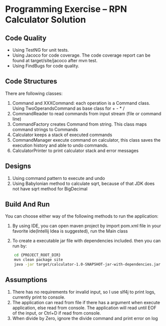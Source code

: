 Programming Exercise – RPN Calculator Solution
===============================

Code Quality
------------
- Using TestNG for unit tests.
- Using Jacoco for code coverage. The code coverage report can be found at target/site/jacoco after mvn test.
- Using FindBugs for code quality.


Code Structures
---------------
There are following classes:

1. Command and XXXCommand: each operation is a Command class. Using TwoOperandsCommand as base class for + - * /
2. CommandReader to read commands from input stream (file or command line)
3. CommandFactory creates Command from string. This class maps command strings to Commands
4. Calculator keeps a stack of executed commands
5. CommandManager execute command on calculator, this class saves the execution history and able to undo commands.
6. CalculatorPrinter to print calculator stack and error messages


Designs
-------
1. Using command pattern to execute and undo
2. Using Babylonian method to calculate sqrt, because of that JDK does not have sqrt method for BigDecimal


Build And Run
--------------------
You can choose either way of the following methods to run the application:

1. By using IDE, you can open maven project by import pom.xml file in your favorite ide(Intellij Idea is suggested), run the Main class

2. To create a executable jar file with dependencies included. then you can run by:
```bash
    cd {PROJECT_ROOT_DIR}
    mvn clean package site
    java -jar target/calculator-1.0-SNAPSHOT-jar-with-dependencies.jar [command file path]
```

Assumptions
-----------
1. There has no requirements for invalid input, so I use slf4j to print logs, currently print to console.
2. The application can read from file if there has a argument when execute application, else read from console.
    The application will read until EOF of the input, or Ctrl+D if read from console.
3. When divide by Zero, ignore the divide command and print error on log